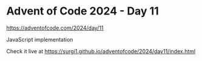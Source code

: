# Advent of Code 2024 - Day 11

https://adventofcode.com/2024/day/11

JavaScript implementation

Check it live at https://surgi1.github.io/adventofcode/2024/day11/index.html